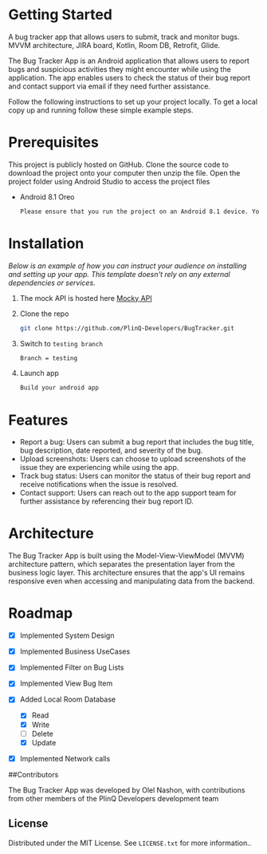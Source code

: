 <!-- GETTING STARTED -->
# Getting Started
A bug tracker app that allows users to submit, track and monitor bugs. MVVM architecture, JIRA board, Kotlin, Room DB, Retrofit, Glide.

The Bug Tracker App is an Android application that allows users to report bugs and suspicious activities they might encounter while using the application. The app enables users to check the status of their bug report and contact support via email if they need further assistance.

Follow the following instructions to set up your project locally.
To get a local copy up and running follow these simple example steps.

# Prerequisites

This project is publicly hosted on GitHub. Clone the source code to download the project onto your computer then unzip the file. Open the project folder using Android Studio to access the project files

* Android 8.1 Oreo

  ```sh
  Please ensure that you run the project on an Android 8.1 device. You can however change the buildSdk to target the device you are testing on.
  ```

# Installation

_Below is an example of how you can instruct your audience on installing and setting up your app. This template doesn't rely on any external dependencies or services._

1. The mock API is hosted here [Mocky API](https://run.mocky.io/v3/b215398c-d15a-49ed-99f1-876af7deb740)
2. Clone the repo
   ```sh
   git clone https://github.com/PlinQ-Developers/BugTracker.git
   ```

3. Switch to  `testing branch`
   ```sh
   Branch = testing
   ```

4. Launch app 
   ```sh
   Build your android app
   ```


<!-- Features -->
# Features

- Report a bug: Users can submit a bug report that includes the bug title, bug description, date reported, and severity of the bug.
- Upload screenshots: Users can choose to upload screenshots of the issue they are experiencing while using the app.
- Track bug status: Users can monitor the status of their bug report and receive notifications when the issue is resolved.
- Contact support: Users can reach out to the app support team for further assistance by referencing their bug report ID.



<!-- App Architecture -->
# Architecture

The Bug Tracker App is built using the Model-View-ViewModel (MVVM) architecture pattern, which separates the presentation layer from the business logic layer. This architecture ensures that the app's UI remains responsive even when accessing and manipulating data from the backend.


<!-- ROADMAP -->
# Roadmap

- [x] Implemented System Design
- [x] Implemented Business UseCases
- [x] Implemented Filter on Bug Lists
- [x] Implemented View Bug Item
- [x] Added Local Room Database
    - [x] Read
    - [x] Write
    - [ ] Delete
    - [x] Update
- [x] Implemented Network calls


##Contributors

The Bug Tracker App was developed by Olel Nashon, with contributions from other members of the PlinQ Developers development team


<!-- LICENSE -->
## License

Distributed under the MIT License. See `LICENSE.txt` for more information..
